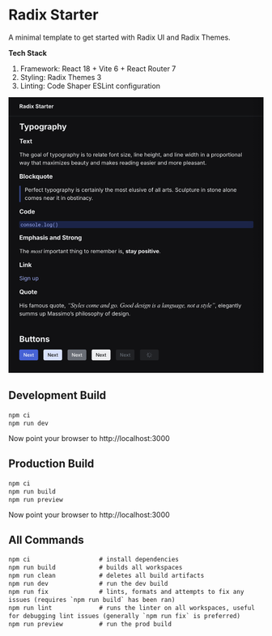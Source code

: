 # Radix Starter

A minimal template to get started with Radix UI and Radix Themes.

**Tech Stack**

1. Framework: React 18 + Vite 6 + React Router 7
2. Styling: Radix Themes 3
3. Linting: Code Shaper ESLint configuration

![Screenshot](assets/screenshot.png)

## Development Build

```shell
npm ci
npm run dev
```

Now point your browser to http://localhost:3000

## Production Build

```shell
npm ci
npm run build
npm run preview
```

Now point your browser to http://localhost:3000

## All Commands

```
npm ci                   # install dependencies
npm run build            # builds all workspaces
npm run clean            # deletes all build artifacts
npm run dev              # run the dev build
npm run fix              # lints, formats and attempts to fix any issues (requires `npm run build` has been ran)
npm run lint             # runs the linter on all workspaces, useful for debugging lint issues (generally `npm run fix` is preferred)
npm run preview          # run the prod build
```
